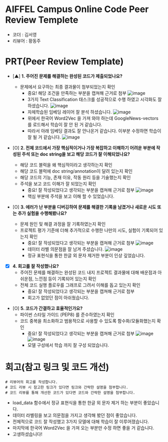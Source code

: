 # AIFFEL Campus Online Code Peer Review Templete
- 코더 : 김서영
- 리뷰어 : 황동주


# PRT(Peer Review Template)
- [▲]  **1. 주어진 문제를 해결하는 완성된 코드가 제출되었나요?**
    - 문제에서 요구하는 최종 결과물이 첨부되었는지 확인
        - 중요! 해당 조건을 만족하는 부분을 캡쳐해 근거로 첨부
        ![image](https://github.com/user-attachments/assets/ea232720-dd37-4ef4-a72f-d87df72fd5ab)
        - 3가지 Text Classification 태스크를 성공적으로 수행 하였고 시각화도 잘 하셨습니다.
        ![image](https://github.com/user-attachments/assets/9d316f76-6102-4f62-a6e4-d7dc5720141b)
        -  자체학습된 임베딩 레이어 잘 분석 하셨습니다.
        ![image](https://github.com/user-attachments/assets/5b3488a7-2b72-44cd-b59a-a82f2996730c)
        - 위에서 한국어 Word2Vec 을 가져 와야 하는데 GoogleNews-vectors 를 로드해서 학습이 잘 안 된 거 같습니다.
        - 따라서 아래 임베딩 결과도 잘 안나온거 같습니다. 이부분 수정하면 학습이 잘 될 거 같습니다.
        ![image](https://github.com/user-attachments/assets/133fd5fe-6c16-4964-9f04-ad485af58c01)

    
- [O]  **2. 전체 코드에서 가장 핵심적이거나 가장 복잡하고 이해하기 어려운 부분에 작성된 
주석 또는 doc string을 보고 해당 코드가 잘 이해되었나요?**
    - 해당 코드 블럭을 왜 핵심적이라고 생각하는지 확인
    - 해당 코드 블럭에 doc string/annotation이 달려 있는지 확인
    - 해당 코드의 기능, 존재 이유, 작동 원리 등을 기술했는지 확인
    - 주석을 보고 코드 이해가 잘 되었는지 확인
        - 중요! 잘 작성되었다고 생각되는 부분을 캡쳐해 근거로 첨부
        ![image](https://github.com/user-attachments/assets/0cb36640-25df-4ddd-a40f-5e2b3eded72f)
        - 핵심 부분에 주석을 보고 이해 할 수 있었습니다.
        
- [O]  **3. 에러가 난 부분을 디버깅하여 문제를 해결한 기록을 남겼거나
새로운 시도 또는 추가 실험을 수행해봤나요?**
    - 문제 원인 및 해결 과정을 잘 기록하였는지 확인
    - 프로젝트 평가 기준에 더해 추가적으로 수행한 나만의 시도, 
    실험이 기록되어 있는지 확인
        - 중요! 잘 작성되었다고 생각되는 부분을 캡쳐해 근거로 첨부
        ![image](https://github.com/user-attachments/assets/45674e60-7aa9-4d52-86a2-ded5d0a60499)
        - 데이터 라벨 의문점을 잘 남겨 주셨습니다.
        ![image](https://github.com/user-attachments/assets/592c6e6c-2ebb-447e-af2b-166716a23576)
        - 정규 표현식을 통한 한글 외 문자 제거한 부분이 인상 깊었습니다.

        
- [X]  **4. 회고를 잘 작성했나요?**
    - 주어진 문제를 해결하는 완성된 코드 내지 프로젝트 결과물에 대해
    배운점과 아쉬운점, 느낀점 등이 기록되어 있는지 확인
    - 전체 코드 실행 플로우를 그래프로 그려서 이해를 돕고 있는지 확인
        - 중요! 잘 작성되었다고 생각되는 부분을 캡쳐해 근거로 첨부
        - 회고가 없었던 점이 아쉬웠습니다.
        
- [O]  **5. 코드가 간결하고 효율적인가요?**
    - 파이썬 스타일 가이드 (PEP8) 를 준수하였는지 확인
    - 코드 중복을 최소화하고 범용적으로 사용할 수 있도록 함수화/모듈화했는지 확인
        - 중요! 잘 작성되었다고 생각되는 부분을 캡쳐해 근거로 첨부
        ![image](https://github.com/user-attachments/assets/be9b2ec2-e7b4-411d-9b7e-a4310ea7efc0)
        ![image](https://github.com/user-attachments/assets/27d8d55d-0a7a-4364-b9b9-539eae335076)
        - 모델 구성에서 학습 까지 잘 구성 되었습니다.




# 회고(참고 링크 및 코드 개선)
```
# 리뷰어의 회고를 작성합니다.
# 코드 리뷰 시 참고한 링크가 있다면 링크와 간략한 설명을 첨부합니다.
# 코드 리뷰를 통해 개선한 코드가 있다면 코드와 간략한 설명을 첨부합니다.
```
- load_data 함수에서 정규 표현식을 통한 한글 외 문자 제거 하는 부분이 좋았습니다.
- 데이터 라벨링을 보고 의문점을 가지고 생각해 봤던 점이 좋았습니다.
- 전체적으로 코드 잘 작성했고 3가지 모델에 대해 학습이 잘 이루어졌습니다.
- 마지막에 한국어 Word2Vec 을 가져 오는 부분만 수정 하면 좋을 거 같습니다.
- 고생하셨습니다!
